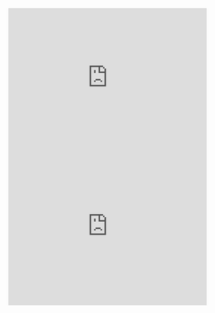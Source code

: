 <iframe src="https://data.opendatasoft.com/explore/embed/dataset/donnees-vaccination-par-tranche-dage-type-de-vaccin-et-departement@cnam/table/?&static=false&datasetcard=false" width="400" height="300" frameborder="0"></iframe>

<iframe src="https://data.opendatasoft.com/explore/embed/dataset/donnees-vaccination-par-tranche-dage-type-de-vaccin-et-departement@cnam/visualisation/?&static=false&datasetcard=false" width="400" height="300" frameborder="0"></iframe>
